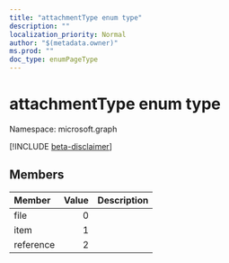 ```yaml
---
title: "attachmentType enum type"
description: ""
localization_priority: Normal
author: "$(metadata.owner)"
ms.prod: ""
doc_type: enumPageType
---
```


# attachmentType enum type

Namespace: microsoft.graph

[!INCLUDE [beta-disclaimer](../../includes/beta-disclaimer.md)]

## Members

| Member    | Value | Description |
| :-------- | ----: | :---------- |
| file      | 0     |             |
| item      | 1     |             |
| reference | 2     |             |
